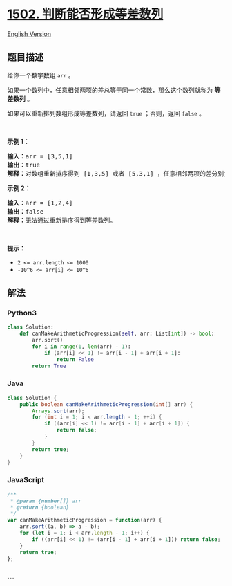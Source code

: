 # [1502. 判断能否形成等差数列](https://leetcode-cn.com/problems/can-make-arithmetic-progression-from-sequence)

[English Version](/solution/1500-1599/1502.Can%20Make%20Arithmetic%20Progression%20From%20Sequence/README_EN.md)

## 题目描述

<!-- 这里写题目描述 -->

<p>给你一个数字数组 <code>arr</code> 。</p>

<p>如果一个数列中，任意相邻两项的差总等于同一个常数，那么这个数列就称为 <strong>等差数列</strong> 。</p>

<p>如果可以重新排列数组形成等差数列，请返回 <code>true</code> ；否则，返回 <code>false</code> 。</p>

<p>&nbsp;</p>

<p><strong>示例 1：</strong></p>

<pre><strong>输入：</strong>arr = [3,5,1]
<strong>输出：</strong>true
<strong>解释：</strong>对数组重新排序得到 [1,3,5] 或者 [5,3,1] ，任意相邻两项的差分别为 2 或 -2 ，可以形成等差数列。
</pre>

<p><strong>示例 2：</strong></p>

<pre><strong>输入：</strong>arr = [1,2,4]
<strong>输出：</strong>false
<strong>解释：</strong>无法通过重新排序得到等差数列。
</pre>

<p>&nbsp;</p>

<p><strong>提示：</strong></p>

<ul>
	<li><code>2 &lt;= arr.length &lt;= 1000</code></li>
	<li><code>-10^6 &lt;= arr[i] &lt;= 10^6</code></li>
</ul>


## 解法

<!-- 这里可写通用的实现逻辑 -->

<!-- tabs:start -->

### **Python3**

<!-- 这里可写当前语言的特殊实现逻辑 -->

```python
class Solution:
    def canMakeArithmeticProgression(self, arr: List[int]) -> bool:
        arr.sort()
        for i in range(1, len(arr) - 1):
            if (arr[i] << 1) != arr[i - 1] + arr[i + 1]:
                return False
        return True
```

### **Java**

<!-- 这里可写当前语言的特殊实现逻辑 -->

```java
class Solution {
    public boolean canMakeArithmeticProgression(int[] arr) {
        Arrays.sort(arr);
        for (int i = 1; i < arr.length - 1; ++i) {
            if ((arr[i] << 1) != arr[i - 1] + arr[i + 1]) {
                return false;
            }
        }
        return true;
    }
}
```

### **JavaScript**

```js
/**
 * @param {number[]} arr
 * @return {boolean}
 */
var canMakeArithmeticProgression = function(arr) {
    arr.sort((a, b) => a - b);
    for (let i = 1; i < arr.length - 1; i++) {
        if ((arr[i] << 1) != (arr[i - 1] + arr[i + 1])) return false;
    }
    return true;
};
```

### **...**

```

```

<!-- tabs:end -->
